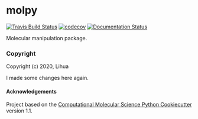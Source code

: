 molpy
==============================
[//]: # (Badges)
[![Travis Build Status](https://travis-ci.com/Lihua1990/molpy.svg?branch=master)](https://travis-ci.com/Lihua1990/molpy)
[![codecov](https://codecov.io/gh/Lihua1990/molpy/branch/master/graph/badge.svg)](https://codecov.io/gh/Lihua1990/molpy/branch/master)
[![Documentation Status](https://readthedocs.org/projects/molpy-me/badge/?version=latest)](https://molpy-me.readthedocs.io/en/latest/?badge=latest)

Molecular manipulation package.

### Copyright

Copyright (c) 2020, Lihua

I made some changes here again.


#### Acknowledgements
 
Project based on the 
[Computational Molecular Science Python Cookiecutter](https://github.com/molssi/cookiecutter-cms) version 1.1.
